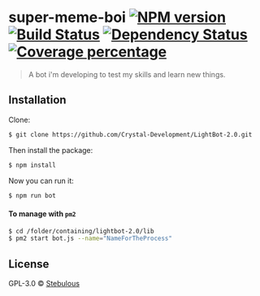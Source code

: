 # super-meme-boi [![NPM version][npm-image]][npm-url] [![Build Status][travis-image]][travis-url] [![Dependency Status][daviddm-image]][daviddm-url] [![Coverage percentage][coveralls-image]][coveralls-url]
> A bot i&#39;m developing to test my skills and learn new things.

## Installation

Clone:
```sh
$ git clone https://github.com/Crystal-Development/LightBot-2.0.git
```
Then install the package:
```sh
$ npm install
```
Now you can run it:
```sh
$ npm run bot
```
#### To manage with ``pm2``
```sh
$ cd /folder/containing/lightbot-2.0/lib
$ pm2 start bot.js --name="NameForTheProcess"
```

## License

GPL-3.0 © [Stebulous](http://stebulous.xyz)


[npm-image]: https://badge.fury.io/js/super-meme-boi.svg
[npm-url]: https://npmjs.org/package/super-meme-boi
[travis-image]: https://travis-ci.org/Crystal-Development/super-meme-boi.svg?branch=master
[travis-url]: https://travis-ci.org/Crystal-Development/super-meme-boi
[daviddm-image]: https://david-dm.org/Crystal-Development/super-meme-boi.svg?theme=shields.io
[daviddm-url]: https://david-dm.org/Crystal-Development/super-meme-boi
[coveralls-image]: https://coveralls.io/repos/Crystal-Development/super-meme-boi/badge.svg
[coveralls-url]: https://coveralls.io/r/Crystal-Development/super-meme-boi
